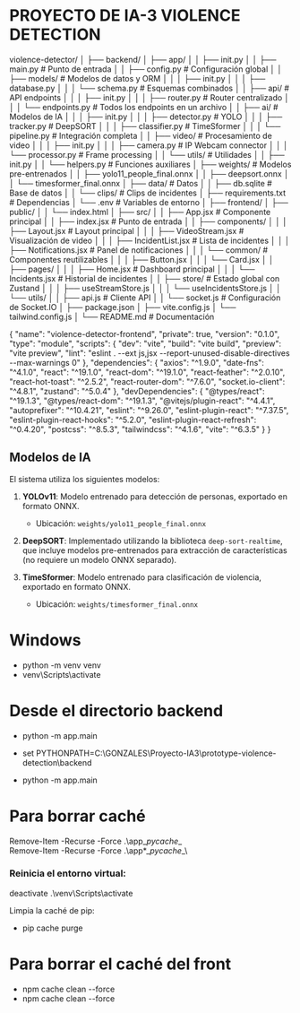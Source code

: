 # **PROYECTO DE IA-3 VIOLENCE DETECTION**
violence-detector/
│
├── backend/
│   ├── app/
│   │   ├── init.py
│   │   ├── main.py                    # Punto de entrada
│   │   ├── config.py                  # Configuración global
│   │   ├── models/                    # Modelos de datos y ORM
│   │   │   ├── init.py
│   │   │   ├── database.py
│   │   │   └── schema.py              # Esquemas combinados
│   │   ├── api/                       # API endpoints
│   │   │   ├── init.py
│   │   │   ├── router.py              # Router centralizado
│   │   │   └── endpoints.py           # Todos los endpoints en un archivo
│   │   ├── ai/                        # Modelos de IA
│   │   │   ├── init.py
│   │   │   ├── detector.py            # YOLO
│   │   │   ├── tracker.py             # DeepSORT
│   │   │   ├── classifier.py          # TimeSformer
│   │   │   └── pipeline.py            # Integración completa
│   │   ├── video/                     # Procesamiento de video
│   │   │   ├── init.py
│   │   │   ├── camera.py              # IP Webcam connector
│   │   │   └── processor.py           # Frame processing
│   │   └── utils/                     # Utilidades
│   │       ├── init.py
│   │       └── helpers.py             # Funciones auxiliares
│   ├── weights/                       # Modelos pre-entrenados
│   │   ├── yolo11_people_final.onnx
│   │   ├── deepsort.onnx
│   │   └── timesformer_final.onnx
│   ├── data/                          # Datos
│   │   ├── db.sqlite                  # Base de datos
│   │   └── clips/                     # Clips de incidentes
│   ├── requirements.txt               # Dependencias
│   └── .env                           # Variables de entorno
│
├── frontend/
│   ├── public/
│   │   └── index.html
│   ├── src/
│   │   ├── App.jsx                    # Componente principal
│   │   ├── index.jsx                  # Punto de entrada
│   │   ├── components/
│   │   │   ├── Layout.jsx             # Layout principal
│   │   │   ├── VideoStream.jsx        # Visualización de video
│   │   │   ├── IncidentList.jsx       # Lista de incidentes
│   │   │   ├── Notifications.jsx      # Panel de notificaciones
│   │   │   └── common/                # Componentes reutilizables
│   │   │       ├── Button.jsx
│   │   │       └── Card.jsx
│   │   ├── pages/
│   │   │   ├── Home.jsx               # Dashboard principal
│   │   │   └── Incidents.jsx          # Historial de incidentes
│   │   ├── store/                     # Estado global con Zustand
│   │   │   ├── useStreamStore.js
│   │   │   └── useIncidentsStore.js
│   │   └── utils/
│   │       ├── api.js                 # Cliente API
│   │       └── socket.js              # Configuración de Socket.IO
│   ├── package.json
│   ├── vite.config.js
│   └── tailwind.config.js
│
└── README.md                          # Documentación


{
  "name": "violence-detector-frontend",
  "private": true,
  "version": "0.1.0",
  "type": "module",
  "scripts": {
    "dev": "vite",
    "build": "vite build",
    "preview": "vite preview",
    "lint": "eslint . --ext js,jsx --report-unused-disable-directives --max-warnings 0"
  },
  "dependencies": {
    "axios": "^1.9.0",
    "date-fns": "^4.1.0",
    "react": "^19.1.0",
    "react-dom": "^19.1.0",
    "react-feather": "^2.0.10",
    "react-hot-toast": "^2.5.2",
    "react-router-dom": "^7.6.0",
    "socket.io-client": "^4.8.1",
    "zustand": "^5.0.4"
  },
  "devDependencies": {
    "@types/react": "^19.1.3",
    "@types/react-dom": "^19.1.3",
    "@vitejs/plugin-react": "^4.4.1",
    "autoprefixer": "^10.4.21",
    "eslint": "^9.26.0",
    "eslint-plugin-react": "^7.37.5",
    "eslint-plugin-react-hooks": "^5.2.0",
    "eslint-plugin-react-refresh": "^0.4.20",
    "postcss": "^8.5.3",
    "tailwindcss": "^4.1.6",
    "vite": "^6.3.5"
  }
}


## Modelos de IA

El sistema utiliza los siguientes modelos:

1. **YOLOv11**: Modelo entrenado para detección de personas, exportado en formato ONNX.
   - Ubicación: `weights/yolo11_people_final.onnx`

2. **DeepSORT**: Implementado utilizando la biblioteca `deep-sort-realtime`, que incluye modelos pre-entrenados para extracción de características (no requiere un modelo ONNX separado).

3. **TimeSformer**: Modelo entrenado para clasificación de violencia, exportado en formato ONNX.
   - Ubicación: `weights/timesformer_final.onnx`


# Windows
- python -m venv venv
- venv\Scripts\activate

# Desde el directorio backend
- python -m app.main

- set PYTHONPATH=C:\GONZALES\Proyecto-IA3\prototype-violence-detection\backend
- python -m app.main

# Para borrar caché
Remove-Item -Recurse -Force .\app\__pycache__\
Remove-Item -Recurse -Force .\app\*\__pycache__\

### Reinicia el entorno virtual:
deactivate
.\venv\Scripts\activate

Limpia la caché de pip:
- pip cache purge


# Para borrar el caché del front
- npm cache clean --force
- npm cache clean --force